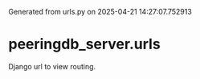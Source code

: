 Generated from urls.py on 2025-04-21 14:27:07.752913

# peeringdb_server.urls

Django url to view routing.
